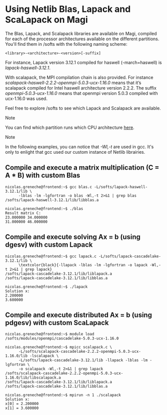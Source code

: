 # Using Netlib Blas, Lapack and ScaLapack on Magi

The Blas, Lapack, and Scalapack libraries are available on Magi, compiled for each of the processor architectures available on the different partitions. You'll find them in /softs with the following naming scheme:

````{verbatim}
<library>-<architecture>-<version>[-suffix]
````

For instance, Lapack version 3.12.1 compiled for haswell (-march=haswell) is *lapack-haswell-3.12.1*.

With scalapack, the MPI compilation chain is also provided. For instance *scalapack-haswell-2.2.2-openmpi-5.0.3-ucx-1.16.0* means that it’s scalapack compiled for Intel haswell architecture version 2.2.2. The suffix *openmpi-5.0.3-ucx-1.16.0* means that openmpi version 5.0.3 compiled with ucx-1.16.0 was used.

Feel free to explore /softs to see which Lapack and Scalapack are available.

> [!NOTE]
> You can find which partition runs which CPU architecture [here](https://github.com/Nyk0/magi-wiki/blob/main/README.md#welcome-to-magi).

> [!NOTE]
>In the following examples, you can notice that *-Wl,-t* are used in gcc. It's only to enlight that gcc used our custom instance of Netlib librairies.

## Compile and execute a matrix multiplication (C = A * B) with custom Blas

```console
nicolas.greneche@frontend:~$ gcc blas.c -L/softs/lapack-haswell-3.12.1/lib \
      -lblas -lm -lgfortran -o blas -Wl,-t 2>&1 | grep blas
/softs/lapack-haswell-3.12.1/lib/libblas.a
```

```console
nicolas.greneche@frontend:~$ ./blas
Result matrix C:
23.000000 34.000000
31.000000 46.000000
```

## Compile and execute solving Ax = b (using dgesv) with custom Lapack

```console
nicolas.greneche@frontend:~$ gcc lapack.c -L/softs/lapack-cascadelake-3.12.1/lib \
      \textcolor{black}{-llapack -lblas -lm -lgfortran -o lapack -Wl,-t 2>&1 | grep lapack}
/softs/lapack-cascadelake-3.12.1/lib/liblapack.a
/softs/lapack-cascadelake-3.12.1/lib/libblas.a
```

```console
nicolas.greneche@frontend:~$ ./lapack
Solution x:
2.200000
3.600000
```

## Compile and execute distributed Ax = b (using pdgesv) with custom ScaLapack

```console
nicolas.greneche@frontend:~$ module load /softs/modules/openmpi/cascadelake-5.0.3-ucx-1.16.0
```

```console
nicolas.greneche@frontend:~$ mpicc scalapack.c \
      -L/softs/scalapack-cascadelake-2.2.2-openmpi-5.0.3-ucx-1.16.0/lib -lscalapack \
      -L/softs/lapack-cascadelake-3.12.1/lib -llapack -lblas -lm -lgfortran \
      -o scalapack -Wl,-t 2>&1 | grep lapack
/softs/scalapack-cascadelake-2.2.2-openmpi-5.0.3-ucx-1.16.0/lib/libscalapack.a
/softs/lapack-cascadelake-3.12.1/lib/liblapack.a
/softs/lapack-cascadelake-3.12.1/lib/libblas.a
```

```console
nicolas.greneche@frontend:~$ mpirun -n 1 ./scalapack
Solution x:
x[0] = 2.200000
x[1] = 3.600000
```
